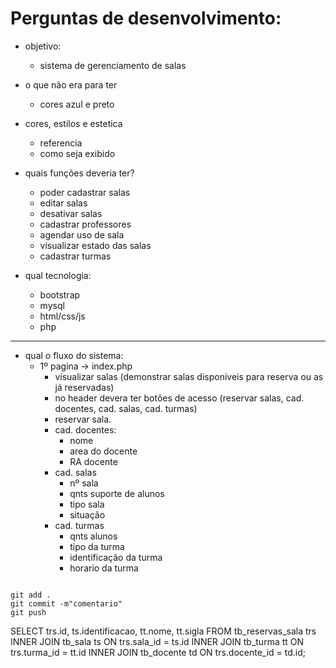 # Perguntas de desenvolvimento:

- objetivo:
    - sistema de gerenciamento de salas
- o que não era para ter
    - cores azul e preto
- cores, estilos e estetica
    - referencia
    - como seja exibido
- quais funções deveria ter?
    - poder cadastrar salas
    - editar salas
    - desativar salas
    - cadastrar professores
    - agendar uso de sala
    - visualizar estado das salas
    - cadastrar turmas

- qual tecnologia:
    - bootstrap
    - mysql
    - html/css/js
    - php

***
- qual o fluxo do sistema:
    - 1º pagina -> index.php
        - visualizar salas (demonstrar salas disponiveis para reserva ou as já reservadas)
        - no header devera ter botões de acesso (reservar salas, cad. docentes, cad. salas, cad. turmas) 
        - reservar sala.
        - cad. docentes:
            - nome
            - area do docente
            - RA docente
        - cad. salas
            - nº sala
            - qnts suporte de alunos
            - tipo sala
            - situação
        - cad. turmas
            - qnts alunos
            - tipo da turma
            - identificação da turma
            - horario da turma




```git

git add .
git commit -m"comentario"
git push

```


<!-- Seleciona os registros dos campos que ue informei -->
SELECT trs.id, ts.identificacao, tt.nome, tt.sigla
FROM tb_reservas_sala trs <!-- trs seria um "Apelido" que eu criei para a tabela, pois o nome estava grande, repeti este processo nas outras tabelas -->
    INNER JOIN tb_sala ts ON trs.sala_id = ts.id
    INNER JOIN tb_turma tt ON trs.turma_id = tt.id
    INNER JOIN tb_docente td ON trs.docente_id = td.id;
    